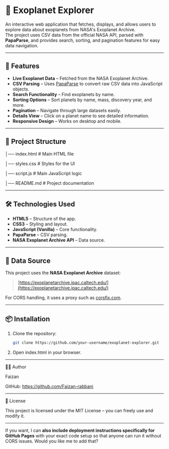 # 🌌 Exoplanet Explorer

An interactive web application that fetches, displays, and allows users to explore data about exoplanets from NASA's Exoplanet Archive.  
The project uses CSV data from the official NASA API, parsed with **PapaParse**, and provides search, sorting, and pagination features for easy data navigation.

---

## 🚀 Features

- **Live Exoplanet Data** – Fetched from the NASA Exoplanet Archive.
- **CSV Parsing** – Uses [PapaParse](https://www.papaparse.com/) to convert raw CSV data into JavaScript objects.
- **Search Functionality** – Find exoplanets by name.
- **Sorting Options** – Sort planets by name, mass, discovery year, and more.
- **Pagination** – Navigate through large datasets easily.
- **Details View** – Click on a planet name to see detailed information.
- **Responsive Design** – Works on desktop and mobile.

---

## 📂 Project Structure

│── index.html # Main HTML file

│── styles.css # Styles for the UI

│── script.js # Main JavaScript logic

│── README.md # Project documentation


---

## 🛠️ Technologies Used

- **HTML5** – Structure of the app.
- **CSS3** – Styling and layout.
- **JavaScript (Vanilla)** – Core functionality.
- **PapaParse** – CSV parsing.
- **NASA Exoplanet Archive API** – Data source.

---

## 🔗 Data Source

This project uses the **NASA Exoplanet Archive** dataset:

> [https://exoplanetarchive.ipac.caltech.edu/](https://exoplanetarchive.ipac.caltech.edu/)

For CORS handling, it uses a proxy such as [corsfix.com](https://corsfix.com).

---

## 📦 Installation

1. Clone the repository:
   ```bash
   git clone https://github.com/your-username/exoplanet-explorer.git

2. Open index.html in your browser.

---

🧑‍💻 Author

Faizan

GitHub: https://github.com/Faizan-rabbani 

---

📜 License

This project is licensed under the MIT License – you can freely use and modify it.

---

If you want, I can **also include deployment instructions specifically for GitHub Pages** with your exact code setup so that anyone can run it without CORS issues. Would you like me to add that?
